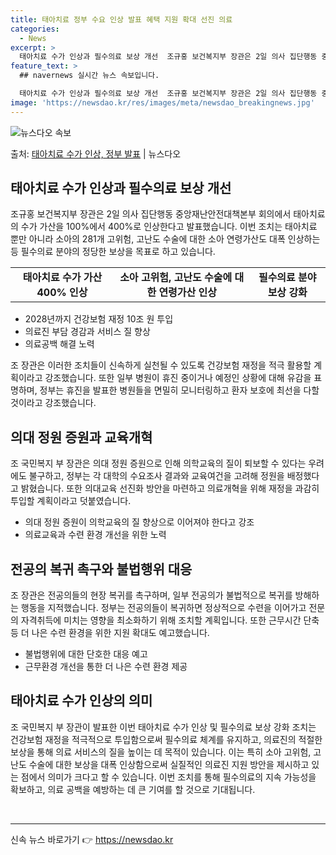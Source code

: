 ```yaml
---
title: 태아치료 정부 수요 인상 발표 혜택 지원 확대 선진 의료
categories:
  - News
excerpt: >
  태아치료 수가 인상과 필수의료 보상 개선  조규홍 보건복지부 장관은 2일 의사 집단행동 중앙재난안전대책본부 …
feature_text: >
  ## navernews 실시간 뉴스 속보입니다.

  태아치료 수가 인상과 필수의료 보상 개선  조규홍 보건복지부 장관은 2일 의사 집단행동 중앙재난안전대책본부 …
image: 'https://newsdao.kr/res/images/meta/newsdao_breakingnews.jpg'
---
```


![뉴스다오 속보](https://newsdao.kr/res/images/meta/newsdao_breakingnews.jpg)

<p>출처: <a href="https://newsdao.kr/4557" rel="dofollow">태아치료 수가 인상, 정부 발표</a> | 뉴스다오</p>

<h2 data-ke-size="size26">태아치료 수가 인상과 필수의료 보상 개선</h2>
<p data-ke-size="size16">조규홍 보건복지부 장관은 2일 의사 집단행동 중앙재난안전대책본부 회의에서 태아치료의 수가 가산을 100%에서 400%로 인상한다고 발표했습니다. 이번 조치는 태아치료 뿐만 아니라 소아의 281개 고위험, 고난도 수술에 대한 소아 연령가산도 대폭 인상하는 등 필수의료 분야의 정당한 보상을 목표로 하고 있습니다.</p>
<table>
  <tr>
    <td style="text-align: center; height: 17px;"><b>태아치료 수가 가산 400% 인상</b></td>
    <td style="text-align: center; height: 17px;"><b>소아 고위험, 고난도 수술에 대한 연령가산 인상</b></td>
    <td style="text-align: center; height: 17px;"><b>필수의료 분야 보상 강화</b></td>
  </tr>
</table>
<ul>
  <li>2028년까지 건강보험 재정 10조 원 투입</li>
  <li>의료진 부담 경감과 서비스 질 향상</li>
  <li>의료공백 해결 노력</li>
</ul>
<p data-ke-size="size16">조 장관은 이러한 조치들이 신속하게 실천될 수 있도록 건강보험 재정을 적극 활용할 계획이라고 강조했습니다. 또한 일부 병원이 휴진 중이거나 예정인 상황에 대해 유감을 표명하며, 정부는 휴진을 발표한 병원들을 면밀히 모니터링하고 환자 보호에 최선을 다할 것이라고 강조했습니다.</p>

<h2 data-ke-size="size26">의대 정원 증원과 교육개혁</h2>
<p data-ke-size="size16">조 국민복지 부 장관은 의대 정원 증원으로 인해 의학교육의 질이 퇴보할 수 있다는 우려에도 불구하고, 정부는 각 대학의 수요조사 결과와 교육여건을 고려해 정원을 배정했다고 밝혔습니다. 또한 의대교육 선진화 방안을 마련하고 의료개혁을 위해 재정을 과감히 투입할 계획이라고 덧붙였습니다.</p>
<ul>
  <li>의대 정원 증원이 의학교육의 질 향상으로 이어져야 한다고 강조</li>
  <li>의료교육과 수련 환경 개선을 위한 노력</li>
</ul>

<h2 data-ke-size="size26">전공의 복귀 촉구와 불법행위 대응</h2>
<p data-ke-size="size16">조 장관은 전공의들의 현장 복귀를 촉구하며, 일부 전공의가 불법적으로 복귀를 방해하는 행동을 지적했습니다. 정부는 전공의들이 복귀하면 정상적으로 수련을 이어가고 전문의 자격취득에 미치는 영향을 최소화하기 위해 조치할 계획입니다. 또한 근무시간 단축 등 더 나은 수련 환경을 위한 지원 확대도 예고했습니다.</p>
<ul>
  <li>불법행위에 대한 단호한 대응 예고</li>
  <li>근무환경 개선을 통한 더 나은 수련 환경 제공</li>
</ul>

<h2 data-ke-size="size26">태아치료 수가 인상의 의미</h2>
<p data-ke-size="size16">조 국민복지 부 장관이 발표한 이번 태아치료 수가 인상 및 필수의료 보상 강화 조치는 건강보험 재정을 적극적으로 투입함으로써 필수의료 체계를 유지하고, 의료진의 적절한 보상을 통해 의료 서비스의 질을 높이는 데 목적이 있습니다. 이는 특히 소아 고위험, 고난도 수술에 대한 보상을 대폭 인상함으로써 실질적인 의료진 지원 방안을 제시하고 있는 점에서 의미가 크다고 할 수 있습니다. 이번 조치를 통해 필수의료의 지속 가능성을 확보하고, 의료 공백을 예방하는 데 큰 기여를 할 것으로 기대됩니다.</p>
<p data-ke-size="size16">&nbsp;</p>

<hr> 

신속 뉴스 바로가기 👉 <a href="https://newsdao.kr" rel="dofollow">https://newsdao.kr</a>


